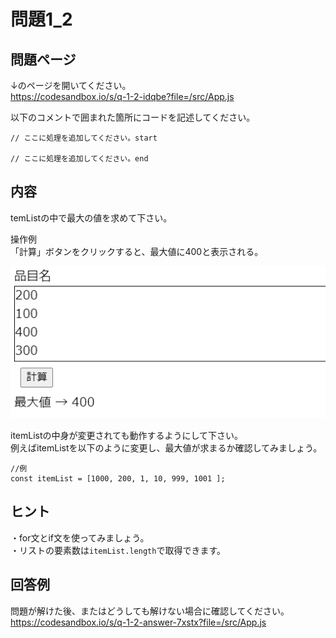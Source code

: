 # 問題1_2


## 問題ページ
↓のページを開いてください。  
https://codesandbox.io/s/q-1-2-idqbe?file=/src/App.js


以下のコメントで囲まれた箇所にコードを記述してください。

```console
// ここに処理を追加してください。start

// ここに処理を追加してください。end
```


## 内容
temListの中で最大の値を求めて下さい。

操作例  
「計算」ボタンをクリックすると、最大値に400と表示される。  

![例](./image1.png)

itemListの中身が変更されても動作するようにして下さい。   
例えばitemListを以下のように変更し、最大値が求まるか確認してみましょう。  

```console
//例
const itemList = [1000, 200, 1, 10, 999, 1001 ];
```


## ヒント
・for文とif文を使ってみましょう。  
・リストの要素数は```itemList.length```で取得できます。  


## 回答例
問題が解けた後、またはどうしても解けない場合に確認してください。  
https://codesandbox.io/s/q-1-2-answer-7xstx?file=/src/App.js
